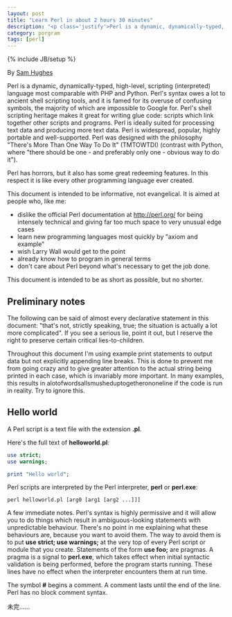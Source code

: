 ```yaml
---
layout: post
title: "Learn Perl in about 2 hours 30 minutes"
description: "<p class='justify'>Perl is a dynamic, dynamically-typed, high-level, scripting (interpreted) language most comparable with PHP and Python. Perl&#39;s syntax owes a lot to ancient shell scripting tools, and it is famed for its overuse of confusing symbols, the majority of which are impossible to Google for. Perl&#39;s shell scripting heritage makes it great for writing glue code: scripts which link together other scripts and programs. Perl is ideally suited for processing text data and producing more text data. Perl is widespread, popular, highly portable and well-supported. Perl was designed with the philosophy &quot;There&#39;s More Than One Way To Do It&quot; (TMTOWTDI) (contrast with Python, where &quot;there should be one - and preferably only one - obvious way to do it&quot;).</p> <p class='justify'>Perl has horrors, but it also has some great redeeming features. In this respect it is like every other programming language ever created.</p>"
category: porgram
tags: [perl]
---
```

{% include JB/setup %}

By [Sam Hughes](http://qntm.org/perl)

<p class='justify'>Perl is a dynamic, dynamically-typed, high-level, scripting (interpreted) language most comparable with PHP and Python. Perl's syntax owes a lot to ancient shell scripting tools, and it is famed for its overuse of confusing symbols, the majority of which are impossible to Google for. Perl's shell scripting heritage makes it great for writing glue code: scripts which link together other scripts and programs. Perl is ideally suited for processing text data and producing more text data. Perl is widespread, popular, highly portable and well-supported. Perl was designed with the philosophy "There's More Than One Way To Do It" (TMTOWTDI) (contrast with Python, where "there should be one - and preferably only one - obvious way to do it").</p>

Perl has horrors, but it also has some great redeeming features. In this respect it is like every other programming language ever created.

This document is intended to be informative, not evangelical. It is aimed at people who, like me:

* dislike the official Perl documentation at <http://perl.org/> for being intensely technical and giving far too much space to very unusual edge cases
* learn new programming languages most quickly by "axiom and example"
* wish Larry Wall would get to the point
* already know how to program in general terms
* don't care about Perl beyond what's necessary to get the job done.

This document is intended to be as short as possible, but no shorter.

## Preliminary notes

<p class='justify'>The following can be said of almost every declarative statement in this document: "that's not, strictly speaking, true; the situation is actually a lot more complicated". If you see a serious lie, point it out, but I reserve the right to preserve certain critical lies-to-children.</p>

<p class='justify'>Throughout this document I'm using example print statements to output data but not explicitly appending line breaks. This is done to prevent me from going crazy and to give greater attention to the actual string being printed in each case, which is invariably more important. In many examples, this results in alotofwordsallsmusheduptogetherononeline if the code is run in reality. Try to ignore this.</p>

## Hello world

A Perl script is a text file with the extension **.pl**.

Here's the full text of **helloworld.pl**:

```perl
use strict;
use warnings;

print "Hello world";
```

Perl scripts are interpreted by the Perl interpreter, **perl** or **perl.exe**:

```
perl helloworld.pl [arg0 [arg1 [arg2 ...]]]
```

<p class='justify'>A few immediate notes. Perl's syntax is highly permissive and it will allow you to do things which result in ambiguous-looking statements with unpredictable behaviour. There's no point in me explaining what these behaviours are, because you want to avoid them. The way to avoid them is to put <b>use strict; use warnings;</b> at the very top of every Perl script or module that you create. Statements of the form <b>use foo;</b> are pragmas. A pragma is a signal to <b>perl.exe</b>, which takes effect when initial syntactic validation is being performed, before the program starts running. These lines have no effect when the interpreter encounters them at run time.</p>

The symbol **#** begins a comment. A comment lasts until the end of the line. Perl has no block comment syntax.

未完……











